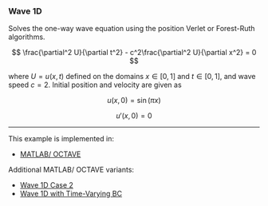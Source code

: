 ### Wave 1D

Solves the one-way wave equation using the position Verlet or Forest-Ruth algorithms.

$$
\frac{\partial^2 U}{\partial t^2} - c^2\frac{\partial^2 U}{\partial x^2} = 0
$$

where $U=u(x,t)$ defined on the domains $x\in[0,1]$ and $t\in[0,1]$, and wave speed $c=2$. Initial position and velocity are given as

$$
u(x,0) = \sin(\pi x)
$$

$$
u'(x,0) = 0
$$

---

This example is implemented in:
- [MATLAB/ OCTAVE](https://github.com/csrc-sdsu/mole/blob/main/examples/matlab_octave/wave1D.m)

Additional MATLAB/ OCTAVE variants:
- [Wave 1D Case 2](https://github.com/csrc-sdsu/mole/blob/main/examples/matlab_octave/wave1D_case2.m)
- [Wave 1D with Time-Varying BC](https://github.com/csrc-sdsu/mole/blob/main/examples/matlab_octave/wave1DTimeVaryingBC.m)

